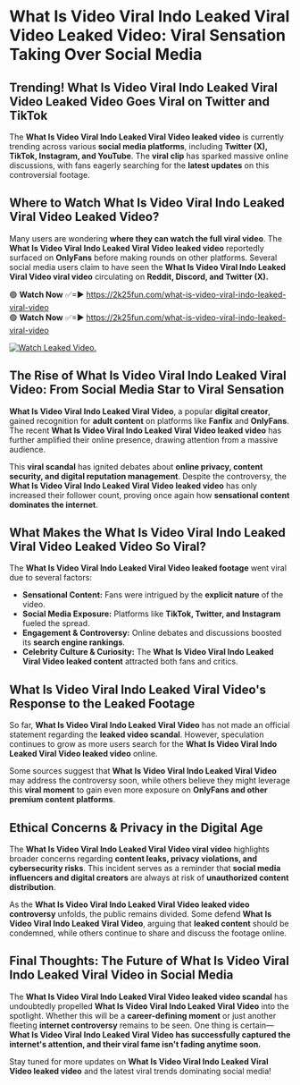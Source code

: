 # What Is Video Viral Indo Leaked Viral Video Leaked Video: Viral Sensation Taking Over Social Media

## **Trending! What Is Video Viral Indo Leaked Viral Video Leaked Video Goes Viral on Twitter and TikTok**
The **What Is Video Viral Indo Leaked Viral Video leaked video** is currently trending across various **social media platforms**, including **Twitter (X), TikTok, Instagram, and YouTube**. The **viral clip** has sparked massive online discussions, with fans eagerly searching for the **latest updates** on this controversial footage.

## **Where to Watch What Is Video Viral Indo Leaked Viral Video Leaked Video?**
Many users are wondering **where they can watch the full viral video**. The **What Is Video Viral Indo Leaked Viral Video leaked video** reportedly surfaced on **OnlyFans** before making rounds on other platforms. Several social media users claim to have seen the **What Is Video Viral Indo Leaked Viral Video viral video** circulating on **Reddit, Discord, and Twitter (X).**

🟢 **Watch Now** ✅=► https://2k25fun.com/what-is-video-viral-indo-leaked-viral-video  
🟢 **Watch Now** ✅=► https://2k25fun.com/what-is-video-viral-indo-leaked-viral-video  

[![Watch Leaked Video.](https://miro.medium.com/v2/resize:fit:828/format:webp/1*cilzJN44JGOrTw9NJCrNHA.gif "Watch Leaked Video")](https://2k25fun.com/what-is-video-viral-indo-leaked-viral-video)

## **The Rise of What Is Video Viral Indo Leaked Viral Video: From Social Media Star to Viral Sensation**
**What Is Video Viral Indo Leaked Viral Video**, a popular **digital creator**, gained recognition for **adult content** on platforms like **Fanfix** and **OnlyFans**. The recent **What Is Video Viral Indo Leaked Viral Video leaked video** has further amplified their online presence, drawing attention from a massive audience.

This **viral scandal** has ignited debates about **online privacy, content security, and digital reputation management**. Despite the controversy, the **What Is Video Viral Indo Leaked Viral Video leaked video** has only increased their follower count, proving once again how **sensational content dominates the internet**.

## **What Makes the What Is Video Viral Indo Leaked Viral Video Leaked Video So Viral?**
The **What Is Video Viral Indo Leaked Viral Video leaked footage** went viral due to several factors:
- **Sensational Content:** Fans were intrigued by the **explicit nature** of the video.
- **Social Media Exposure:** Platforms like **TikTok, Twitter, and Instagram** fueled the spread.
- **Engagement & Controversy:** Online debates and discussions boosted its **search engine rankings**.
- **Celebrity Culture & Curiosity:** The **What Is Video Viral Indo Leaked Viral Video leaked content** attracted both fans and critics.

## **What Is Video Viral Indo Leaked Viral Video's Response to the Leaked Footage**
So far, **What Is Video Viral Indo Leaked Viral Video** has not made an official statement regarding the **leaked video scandal**. However, speculation continues to grow as more users search for the **What Is Video Viral Indo Leaked Viral Video leaked video** online.

Some sources suggest that **What Is Video Viral Indo Leaked Viral Video** may address the controversy soon, while others believe they might leverage this **viral moment** to gain even more exposure on **OnlyFans and other premium content platforms**.

## **Ethical Concerns & Privacy in the Digital Age**
The **What Is Video Viral Indo Leaked Viral Video viral video** highlights broader concerns regarding **content leaks, privacy violations, and cybersecurity risks**. This incident serves as a reminder that **social media influencers and digital creators** are always at risk of **unauthorized content distribution**.

As the **What Is Video Viral Indo Leaked Viral Video leaked video controversy** unfolds, the public remains divided. Some defend **What Is Video Viral Indo Leaked Viral Video**, arguing that **leaked content** should be condemned, while others continue to share and discuss the footage online.

## **Final Thoughts: The Future of What Is Video Viral Indo Leaked Viral Video in Social Media**
The **What Is Video Viral Indo Leaked Viral Video leaked video scandal** has undoubtedly propelled **What Is Video Viral Indo Leaked Viral Video** into the spotlight. Whether this will be a **career-defining moment** or just another fleeting **internet controversy** remains to be seen. One thing is certain—**What Is Video Viral Indo Leaked Viral Video has successfully captured the internet's attention, and their viral fame isn't fading anytime soon.**

Stay tuned for more updates on **What Is Video Viral Indo Leaked Viral Video leaked video** and the latest viral trends dominating social media!